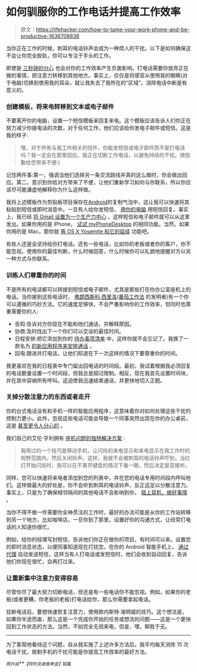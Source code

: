 # 如何驯服你的工作电话并提高工作效率

> 原文：<https://lifehacker.com/how-to-tame-your-work-phone-and-be-productive-1636708836>

当你正在工作的时候，刺耳的电话铃声会成为一种烦人的干扰。以下是如何确保这不会让你完全脱轨，你可以专注于手头的工作。



即使是 [三秒钟的分心](https://lifehacker.com/research-shows-how-much-a-three-second-distraction-can-5974976) 也会对你的工作效率产生负面影响。打电话需要你放弃正在做的事情，把注意力转移到其他地方。事实上，仅仅是将感官从使用我的眼睛(对于电脑)切换到使用我的耳朵，就让我失去了我所在的“区域”。消除电话中断是有意义的。

### 创建模板，将来电转移到文本或电子邮件

不要离开你的电脑，设置一个短信模板来回复来电。这个模板应该告诉人们你正在努力减少你接电话的次数，对于任何工作，他们应该给你发电子邮件或短信。这是我的样子:

> 嘿，对于所有与我工作相关的信件，你能发短信或电子邮件而不是打电话吗？我一定会在那里回应。我正在切断工作电话，以避免持续的干扰。很抱歉给您带来不便:)

记住两件事:第一，强调当他们选择另一条交流路线并真的这么做时，你会做出回应。第二，意识到你给对方带来了不便，让他们重新学习如何与你联系，所以你应该尽可能谦虚地解释你为什么这样做。

我将上述模板作为剪贴板项目保存在[Android](https://lifehacker.com/copy-bubble-is-a-floating-clipboard-manager-for-android-1592243182)的复制气泡中，这让我可以快速将其粘贴到短信或即时消息中。一旦有人给你发短信， [用你的电脑](http://lifehacker.com/the-best-way-to-text-from-your-computer-on-android-1572831393) 用短信回复。事实上，我已经 [将 Gmail 设置为一个生产力中心](http://lifehacker.com/how-to-turn-gmail-into-your-central-productivity-hub-1626946674) ，这样短信和电子邮件就可以从这里发出。如果你用的是 iPhone， [试试 myPhoneDesktop](http://lifehacker.com/how-to-break-down-the-barrier-between-your-iphone-and-c-5656574) 的相同功能。当然，如果你用的是 Mac，那你就 [等 OS X Yosemite 和它的延续](http://lifehacker.com/all-the-new-stuff-in-os-x-10-10-yosemite-1584870045) 功能吧。

有些人还是会坚持给你打电话。还有一些电话，比如你的老板或者你的客户，你不能忽视。使用你的最佳判断，什么时候回答，什么时候你可以礼貌地提醒对方以另一种方式与你联系。

### 训练人们尊重你的时间

不是所有的电话都可以转接到短信或电子邮件，尤其是那些打在你办公室座机上的电话。当你接到这些电话时， [弗朗西斯科·西里洛](http://francescocirillo.com/)([番茄工作法](http://lifehacker.com/productivity-101-a-primer-to-the-pomodoro-technique-1598992730) 的发明者)有一个你可以遵循的巧妙方法。它的速度足够快，不会严重影响你的工作效率，但同时也尊重需要你的人:

*   告知:告诉对方你现在不能和他们通话，并解释原因。
*   协商:及时找出下一个你们可以交谈的最佳时间。
*   日程安排:把它添加到你的 [待办事项清单](http://lifehacker.com/five-best-to-do-list-managers-5924093) 中，这样你就不会忘记了。我换了一款名为 [的新应用程序来安排通话](http://lifehacker.com/call-planner-schedules-and-reminds-you-to-make-importan-1635716294) 。
*   回电:跟进并打电话，让他们知道在下一次这样的情况下要尊重你的时间。

我更喜欢在我的日程表中专门留出回电话的时间段。最初，我试着根据我必须回复的电话数量设置一个时间段，但我总是超过限制。相反，现在我首先设置时间块，并在其中容纳所有呼叫。这迫使我迅速结束通话，并更快地切入正题。

### 关掉分散注意力的东西或者走开

你的台式电话没有和手机一样的智能应用程序，这意味着你对如何处理这些干扰的控制力更小。此外，忽视这些电话可能会导致一个同事突然出现在你的办公桌前，这是 [甚至更令人分心的](https://lifehacker.com/how-do-i-stop-coworkers-from-distracting-me-while-i-m-t-5869367) 。

我们自己的艾伦·亨利拥有 [座机问题的独特解决方案](http://lifehacker.com/how-to-focus-and-stay-productive-when-youre-expected-to-5932858) :

> 我用过的一个技巧是移动手机，让闪烁的来电显示和来电显示在我工作时的视野范围内，然后关闭铃声。这样，我就不会被刺耳的电话铃声吓到，当红灯开始闪烁时，我可以在不离开键盘的情况下看一眼，然后决定是否接听。

同样，您可以快速将来电者添加到您的列表中，并在您的电话专用时间段内呼叫他们。这样做最大的好处是，你不会听到刺耳的电话铃声，反正这足以分散注意力。事实上，只是为了确保相邻隔间的其他电话不会影响到你， [插上耳机，做好事情](https://lifehacker.com/the-best-sounds-for-getting-work-done-5365012) 。

当你不得不做一件需要你全神贯注的工作时，最好的办法可能是从你的工作站转移到另一个地方，比如咖啡店。一旦你到了那里，设置好你的沟通方式，让经常打电话的人知道你很忙。

例如，给你的经理写封短信，告诉他们你正在做你的项目，有时间可以来。设置您的即时消息状态，以便同事知道现在打扰您。在你的 Android 智能手机上， [通过代理](http://lifehacker.com/agent-automates-common-android-tasks-saves-your-batter-1445139320) 自动发送短信，这样当有人打电话或发短信时，他们会收到自动回复，告诉他们你现在很忙，会再打过来。

### 让重新集中注意力变得容易

尽管你尽了最大努力切断电话，但还是有一些电话你不能忽视。例如，如果你的老板(或者更糟，你老板的老板)打电话给你，那么你需要拿起电话。

挂断电话后，要想快速恢复注意力，使用欧内斯特·海明威的技巧。这个想法是，如果你半途而废，那么这是一个完成你开始的任务或想法的问题——这是一个更快回到工作状态的方法。当然，不如完全无视来电，但是，嘿，聊胜于无。

* * *

为了客观地看待这个问题，自从我实施了上述许多方法后，我平均每天消除 15 次电话干扰。抵制手机的干扰可能是你提高工作效率的最好方法。

*<small>照片由</small>**<small>【阿列克谢普希金】</small>*<small>拍摄</small>